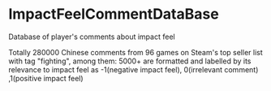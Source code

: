 # ImpactFeelCommentDataBase
Database of player's comments about impact feel

Totally 280000 Chinese comments from 96 games on Steam's top seller list with tag "fighting", among them:
5000+ are formatted and labelled by its relevance to impact feel as -1(negative impact feel), 0(irrelevant comment) ,1(positive impact feel)
